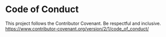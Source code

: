 # Code of Conduct
This project follows the Contributor Covenant. Be respectful and inclusive.
https://www.contributor-covenant.org/version/2/1/code_of_conduct/
